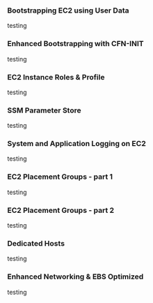### Bootstrapping EC2 using User Data

testing

### Enhanced Bootstrapping with CFN-INIT

testing

### EC2 Instance Roles & Profile

testing

### SSM Parameter Store

testing

### System and Application Logging on EC2

testing

### EC2 Placement Groups - part 1

testing

### EC2 Placement Groups - part 2

testing

### Dedicated Hosts

testing

### Enhanced Networking & EBS Optimized

testing
